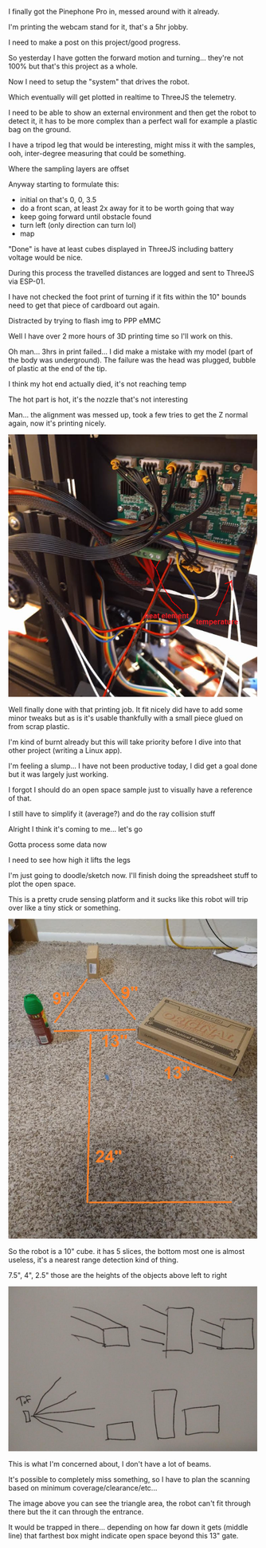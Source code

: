 I finally got the Pinephone Pro in, messed around with it already.

I'm printing the webcam stand for it, that's a 5hr jobby.

I need to make a post on this project/good progress.

So yesterday I have gotten the forward motion and turning... they're not 100% but that's this project as a whole.

Now I need to setup the "system" that drives the robot.

Which eventually will get plotted in realtime to ThreeJS the telemetry.

I need to be able to show an external environment and then get the robot to detect it, it has to be more complex than a perfect wall for example a plastic bag on the ground.

I have a tripod leg that would be interesting, might miss it with the samples, ooh, inter-degree measuring that could be something.

Where the sampling layers are offset

Anyway starting to formulate this:

- initial on that's 0, 0, 3.5
- do a front scan, at least 2x away for it to be worth going that way
- keep going forward until obstacle found
- turn left (only direction can turn lol)
- map

"Done" is have at least cubes displayed in ThreeJS including battery voltage would be nice.

During this process the travelled distances are logged and sent to ThreeJS via ESP-01.

I have not checked the foot print of turning if it fits within the 10" bounds need to get that piece of cardboard out again.

Distracted by trying to flash img to PPP eMMC

Well I have over 2 more hours of 3D printing time so I'll work on this.

Oh man... 3hrs in print failed... I did make a mistake with my model (part of the body was underground). The failure was the head was plugged, bubble of plastic at the end of the tip.

I think my hot end actually died, it's not reaching temp

The hot part is hot, it's the nozzle that's not interesting

Man... the alignment was messed up, took a few tries to get the Z normal again, now it's printing nicely.

<img src="../../media/03-04-2022--replace-hot-end.png" width="500"/>

Well finally done with that printing job. It fit nicely did have to add some minor tweaks but as is it's usable thankfully with a small piece glued on from scrap plastic.

I'm kind of burnt already but this will take priority before I dive into that other project (writing a Linux app).

I'm feeling a slump... I have not been productive today, I did get a goal done but it was largely just working.

I forgot I should do an open space sample just to visually have a reference of that.

I still have to simplify it (average?) and do the ray collision stuff

Alright I think it's coming to me... let's go

Gotta process some data now

I need to see how high it lifts the legs

I'm just going to doodle/sketch now. I'll finish doing the spreadsheet stuff to plot the open space.

This is a pretty crude sensing platform and it sucks like this robot will trip over like a tiny stick or something.

<img src="../../media/03-04-2022--example-obstacle-top.PNG" width="500"/>

So the robot is a 10" cube. it has 5 slices, the bottom most one is almost useless, it's a nearest range detection kind of thing.

7.5", 4", 2.5" those are the heights of the objects above left to right

<img src="../../media/03-04-2022--rays.PNG" width="500"/>

This is what I'm concerned about, I don't have a lot of beams.

It's possible to completely miss something, so I have to plan the scanning based on minimum coverage/clearance/etc...

The image above you can see the triangle area, the robot can't fit through there but the it can through the entrance.

It would be trapped in there... depending on how far down it gets (middle line) that farthest box might indicate open space beyond this 13" gate.
